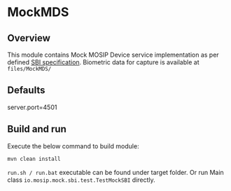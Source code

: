 # MockMDS

## Overview
This module contains Mock MOSIP Device service implementation as per defined [SBI specification](https://docs.mosip.io/1.2.0/biometrics/secure-biometric-interface).  Biometric data for capture is available at `files/MockMDS/` 

## Defaults
server.port=4501

## Build and run

Execute the below command to build module:

```sh
mvn clean install
```

`run.sh / run.bat` executable can be found under target folder.  Or run Main class `io.mosip.mock.sbi.test.TestMockSBI` directly.

